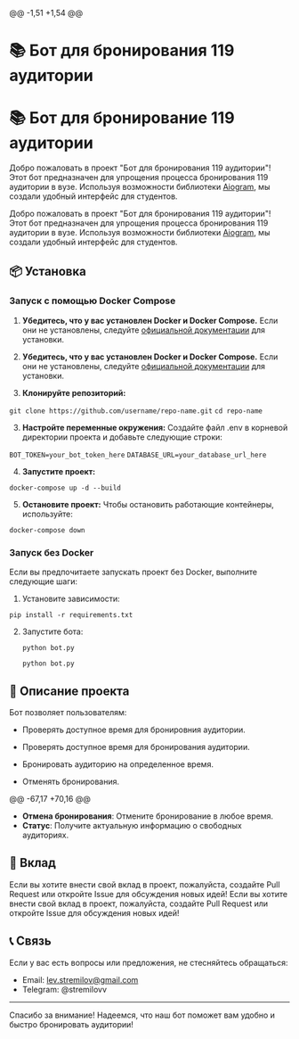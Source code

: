 @@ -1,51 +1,54 @@
# 📚 Бот для бронирования 119 аудитории

# 📚 Бот для бронирование 119 аудитории
Добро пожаловать в проект "Бот для бронирования 119 аудитории"! Этот бот предназначен для упрощения процесса
бронирования 119 аудитории в вузе. Используя возможности библиотеки [Aiogram](https://docs.aiogram.dev/), мы создали
удобный интерфейс для студентов.

Добро пожаловать в проект "Бот для бронирования 119 аудитории"! Этот бот предназначен для упрощения процесса бронирования 119 аудитории в вузе. Используя возможности библиотеки [Aiogram](https://docs.aiogram.dev/), мы создали удобный интерфейс для студентов.

## 📦 Установка

### Запуск с помощью Docker Compose

1. **Убедитесь, что у вас установлен Docker и Docker Compose.** Если они не установлены, следуйте [официальной документации](https://docs.docker.com/get-docker/) для установки.

1. **Убедитесь, что у вас установлен Docker и Docker Compose.** Если они не установлены,
   следуйте [официальной документации](https://docs.docker.com/get-docker/) для установки.
2. **Клонируйте репозиторий:**
   

`git clone https://github.com/username/repo-name.git`
`cd repo-name`
   

3. **Настройте переменные окружения:**
Создайте файл .env в корневой директории проекта и добавьте следующие строки:
   

`BOT_TOKEN=your_bot_token_here`
`DATABASE_URL=your_database_url_here`
   

4. **Запустите проект:**
   

`docker-compose up -d --build`
   

5. **Остановите проект:**
Чтобы остановить работающие контейнеры, используйте:
   

`docker-compose down`
   


### Запуск без Docker

Если вы предпочитаете запускать проект без Docker, выполните следующие шаги:

1. Установите зависимости:
   

`pip install -r requirements.txt`
   

2. Запустите бота:
   
   `python bot.py`

   `python bot.py`

## 🚀 Описание проекта

Бот позволяет пользователям:
- Проверять доступное время для бронировния аудитории.

- Проверять доступное время для бронирования аудитории.
- Бронировать аудиторию на определенное время.
- Отменять бронирования.

@@ -67,17 +70,16 @@
- **Отмена бронирования**: Отмените бронирование в любое время.
- **Статус**: Получите актуальную информацию о свободных аудиториях.


## 🤝 Вклад

Если вы хотите внести свой вклад в проект, пожалуйста, создайте Pull Request или откройте Issue для обсуждения новых идей!
Если вы хотите внести свой вклад в проект, пожалуйста, создайте Pull Request или откройте Issue для обсуждения новых
идей!

## 📞 Связь

Если у вас есть вопросы или предложения, не стесняйтесь обращаться:

- Email: lev.stremilov@gmail.com
- Telegram: @stremilovv

---

Спасибо за внимание! Надеемся, что наш бот поможет вам удобно и быстро бронировать аудитории!
